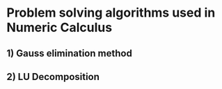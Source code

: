 # Problem solving algorithms used in Numeric Calculus
## 1) Gauss elimination method
## 2) LU Decomposition
